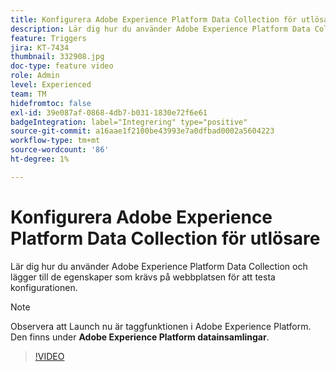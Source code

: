 ```yaml
---
title: Konfigurera Adobe Experience Platform Data Collection för utlösare
description: Lär dig hur du använder Adobe Experience Platform Data Collection och lägger till de egenskaper som krävs på webbplatsen för att testa konfigurationen.
feature: Triggers
jira: KT-7434
thumbnail: 332908.jpg
doc-type: feature video
role: Admin
level: Experienced
team: TM
hidefromtoc: false
exl-id: 39e087af-0868-4db7-b031-1830e72f6e61
badgeIntegration: label="Integrering" type="positive"
source-git-commit: a16aae1f2100be43993e7a0dfbad0002a5604223
workflow-type: tm+mt
source-wordcount: '86'
ht-degree: 1%

---
```


# Konfigurera Adobe Experience Platform Data Collection för utlösare

Lär dig hur du använder Adobe Experience Platform Data Collection och lägger till de egenskaper som krävs på webbplatsen för att testa konfigurationen.

>[!Note]
>
> Observera att Launch nu är taggfunktionen i Adobe Experience Platform. Den finns under **Adobe Experience Platform datainsamlingar**.

>[!VIDEO](https://video.tv.adobe.com/v/332908?quality=12&learn=on)
